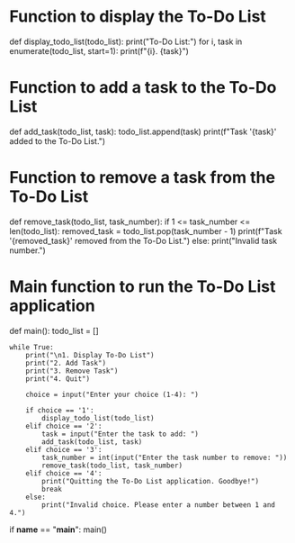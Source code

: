 # Function to display the To-Do List
def display_todo_list(todo_list):
    print("To-Do List:")
    for i, task in enumerate(todo_list, start=1):
        print(f"{i}. {task}")

# Function to add a task to the To-Do List
def add_task(todo_list, task):
    todo_list.append(task)
    print(f"Task '{task}' added to the To-Do List.")

# Function to remove a task from the To-Do List
def remove_task(todo_list, task_number):
    if 1 <= task_number <= len(todo_list):
        removed_task = todo_list.pop(task_number - 1)
        print(f"Task '{removed_task}' removed from the To-Do List.")
    else:
        print("Invalid task number.")

# Main function to run the To-Do List application
def main():
    todo_list = []

    while True:
        print("\n1. Display To-Do List")
        print("2. Add Task")
        print("3. Remove Task")
        print("4. Quit")

        choice = input("Enter your choice (1-4): ")

        if choice == '1':
            display_todo_list(todo_list)
        elif choice == '2':
            task = input("Enter the task to add: ")
            add_task(todo_list, task)
        elif choice == '3':
            task_number = int(input("Enter the task number to remove: "))
            remove_task(todo_list, task_number)
        elif choice == '4':
            print("Quitting the To-Do List application. Goodbye!")
            break
        else:
            print("Invalid choice. Please enter a number between 1 and 4.")

if __name__ == "__main__":
    main()
